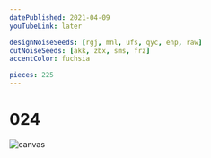 ```yaml
---
datePublished: 2021-04-09
youTubeLink: later

designNoiseSeeds: [rgj, mnl, ufs, qyc, enp, raw]
cutNoiseSeeds: [akk, zbx, sms, frz]
accentColor: fuchsia

pieces: 225
---
```


# 024

![canvas](https://res.cloudinary.com/abstract-puzzles/image/upload/w_2000/024_rgj-mnl-ufs-qyc-enp-raw_akk-zbx-sms-frz?raw=true)
